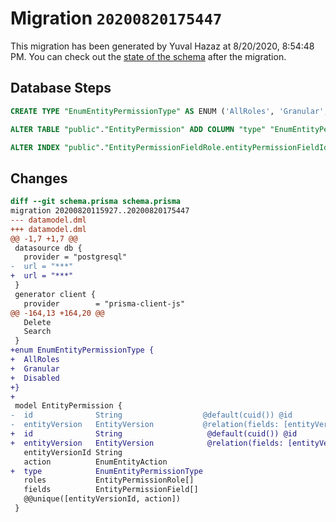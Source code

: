 # Migration `20200820175447`

This migration has been generated by Yuval Hazaz at 8/20/2020, 8:54:48 PM.
You can check out the [state of the schema](./schema.prisma) after the migration.

## Database Steps

```sql
CREATE TYPE "EnumEntityPermissionType" AS ENUM ('AllRoles', 'Granular', 'Disabled');

ALTER TABLE "public"."EntityPermission" ADD COLUMN "type" "EnumEntityPermissionType" NOT NULL ;

ALTER INDEX "public"."EntityPermissionFieldRole.entityPermissionFieldId_entityPermiss" RENAME TO "EntityPermissionFieldRole.entityPermissionFieldId_entityPermissionRoleId_unique"
```

## Changes

```diff
diff --git schema.prisma schema.prisma
migration 20200820115927..20200820175447
--- datamodel.dml
+++ datamodel.dml
@@ -1,7 +1,7 @@
 datasource db {
   provider = "postgresql"
-  url = "***"
+  url = "***"
 }
 generator client {
   provider        = "prisma-client-js"
@@ -164,13 +164,20 @@
   Delete
   Search
 }
+enum EnumEntityPermissionType {
+  AllRoles
+  Granular
+  Disabled
+}
+
 model EntityPermission {
-  id              String                  @default(cuid()) @id
-  entityVersion   EntityVersion           @relation(fields: [entityVersionId], references: [id])
+  id              String                   @default(cuid()) @id
+  entityVersion   EntityVersion            @relation(fields: [entityVersionId], references: [id])
   entityVersionId String
   action          EnumEntityAction
+  type            EnumEntityPermissionType
   roles           EntityPermissionRole[]
   fields          EntityPermissionField[]
   @@unique([entityVersionId, action])
 }
```


